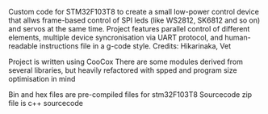 Custom code for STM32F103T8 to create a small low-power control device that allws frame-based control of SPI leds (like WS2812, SK6812 and so on) and servos at the same time. 
Project features parallel control of different elements, multiple device syncronisation via UART protocol, and human-readable instructions file in a g-code style.
Credits: Hikarinaka, Vet

Project is written using CooCox
There are some modules derived from several libraries, but heavily refactored with spped and program size optimisation in mind

Bin and hex files are pre-compiled files for stm32F103T8
Sourcecode zip file is c++ sourcecode
